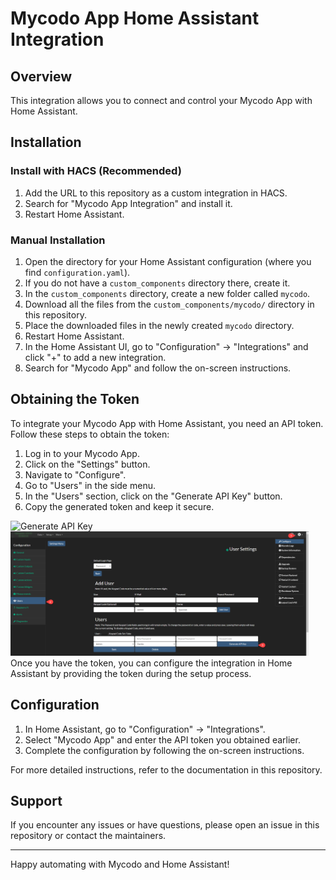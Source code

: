 # Mycodo App Home Assistant Integration

## Overview
This integration allows you to connect and control your Mycodo App with Home Assistant.

## Installation

### Install with HACS (Recommended)
1. Add the URL to this repository as a custom integration in HACS.
2. Search for "Mycodo App Integration" and install it.
3. Restart Home Assistant.

### Manual Installation
1. Open the directory for your Home Assistant configuration (where you find `configuration.yaml`).
2. If you do not have a `custom_components` directory there, create it.
3. In the `custom_components` directory, create a new folder called `mycodo`.
4. Download all the files from the `custom_components/mycodo/` directory in this repository.
5. Place the downloaded files in the newly created `mycodo` directory.
6. Restart Home Assistant.
7. In the Home Assistant UI, go to "Configuration" -> "Integrations" and click "+" to add a new integration.
8. Search for "Mycodo App" and follow the on-screen instructions.

## Obtaining the Token
To integrate your Mycodo App with Home Assistant, you need an API token. Follow these steps to obtain the token:

1. Log in to your Mycodo App.
2. Click on the "Settings" button.
3. Navigate to "Configure".
4. Go to "Users" in the side menu.
5. In the "Users" section, click on the "Generate API Key" button.
6. Copy the generated token and keep it secure.

![Generate API Key](path/to/your/image.png)
<img
  src='images/get_token.png'
  alt='Confirmation of host.'
  width='477pt'
/>
Once you have the token, you can configure the integration in Home Assistant by providing the token during the setup process.

## Configuration
1. In Home Assistant, go to "Configuration" -> "Integrations".
2. Select "Mycodo App" and enter the API token you obtained earlier.
3. Complete the configuration by following the on-screen instructions.

For more detailed instructions, refer to the documentation in this repository.

## Support
If you encounter any issues or have questions, please open an issue in this repository or contact the maintainers.

---

Happy automating with Mycodo and Home Assistant!
